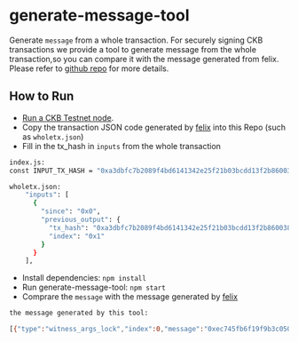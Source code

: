 # generate-message-tool
Generate `message` from a whole transaction.
For securely signing CKB transactions we provide a tool to generate message from the whole transaction,so you can compare it with the message generated from felix. Please refer to [github repo](https://github.com/zengbing15/felix#use-generate-message-tool-to-validate-the-messages) for more details.

## How to Run

* [Run a CKB Testnet node](https://docs.nervos.org/docs/basics/guides/testnet).
* Copy the transaction JSON code generated by [felix](https://github.com/zengbing15/felix) into this Repo (such as `wholetx.json`)
* Fill in the tx_hash in `inputs` from the whole transaction

```bash
index.js:
const INPUT_TX_HASH = "0xa3dbfc7b2089f4bd6141342e25f21b03bcdd13f2b8600384aca37625a3a8735e";

wholetx.json:
    "inputs": [
      {
        "since": "0x0",
        "previous_output": {
          "tx_hash": "0xa3dbfc7b2089f4bd6141342e25f21b03bcdd13f2b8600384aca37625a3a8735e",
          "index": "0x1"
        }
      }
    ],
``` 

* Install dependencies: `npm install`
* Run generate-message-tool: `npm start`
* Comprare the `message` with the message generated by [felix](https://github.com/zengbing15/felix)

```bash
the message generated by this tool:

[{"type":"witness_args_lock","index":0,"message":"0xec745fb6f19f9b3c0502d30a6dcdeca733ff5d835fbfe506e949bb88f17b6d5c"}]
```
